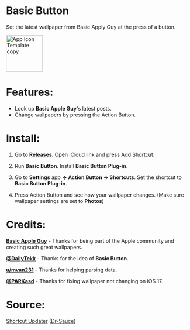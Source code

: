 # Basic Button
Set the latest wallpaper from Basic Apply Guy at the press of a button.

<img width="100" height="100" alt="App Icon Template copy" src="https://github.com/user-attachments/assets/99bbaba2-947c-497c-9e91-1eff85a186eb" />


# Features:
- Look up **Basic Apple Guy**'s latest posts.
- Change wallpapers by pressing the Action Button.

# Install:
1. Go to [**Releases**](https://github.com/Dr-Sauce/basicbutton/releases/latest). Open iCloud link and press Add Shortcut.

2. Run **Basic Button**. Install **Basic Button Plug-in**.

3. Go to **Settings** app **→ Action Button → Shortcuts**. Set the shortcut to **Basic Button Plug-in**.

4. Press Action Button and see how your wallpaper changes. (Make sure wallpaper settings are set to **Photos**)

# Credits:
[**Basic Apple Guy**](https://twitter.com/basicappleguy) - Thanks for being part of the Apple community and creating such great wallpapers.

[**@DailyTekk**](https://twitter.com/DailyTekk) - Thanks for the idea of **Basic Button**.

[**u/mvan231**](https://reddit.com/user/mvan231) - Thanks for helping parsing data.

[**@PARKasd**](https://github.com/PARKasd) - Thanks for fixing wallpaper not changing on iOS 17.

# Source:

[Shortcut Updater](https://github.com/Dr-Sauce/ShortcutUpdater) ([Dr-Sauce](https://github.com/Dr-Sauce))
